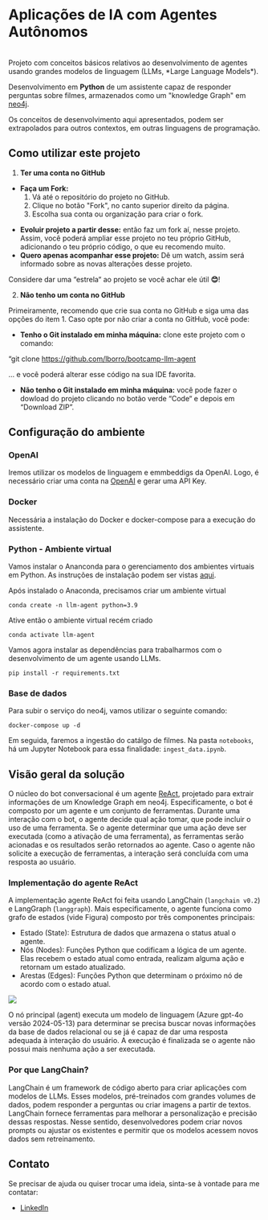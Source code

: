 # Aplicações de IA com Agentes Autônomos 
<br>
Projeto com conceitos básicos relativos ao desenvolvimento de agentes usando grandes modelos de linguagem (LLMs, *Large Language Models*).

Desenvolvimento em **Python** de um assistente capaz de responder perguntas sobre filmes, armazenados como um "knowledge Graph" em [neo4j](https://neo4j.com).

Os conceitos de desenvolvimento aqui apresentados, podem ser extrapolados para outros contextos, em outras linguagens de programação.

## Como utilizar este projeto <br>
1. **Ter uma conta no GitHub**

* **Faça um Fork:**
     1. Vá até o repositório do projeto no GitHub.
     2. Clique no botão "Fork", no canto superior direito da página.
     3. Escolha sua conta ou organização para criar o fork.

- **Evoluir projeto a partir desse:** então faz um fork aí, nesse projeto. <br> Assim, você poderá ampliar esse projeto no teu próprio GitHub, adicionando o teu próprio código, o que eu recomendo muito.
- **Quero apenas acompanhar esse projeto:** Dê um watch, assim será informado sobre as novas alterações desse projeto.

Considere dar uma “estrela“ ao projeto se você achar ele útil **😊**!

2. **Não tenho um conta no GitHub**

Primeiramente, recomendo que crie sua conta no GitHub e siga uma das opções do item 1. Caso opte por não criar a conta no GitHub, você pode:

- **Tenho o Git instalado em minha máquina:** clone este projeto com o comando:

“git clone <https://github.com/lborro/bootcamp-llm-agent>

… e você poderá alterar esse código na sua IDE favorita.

- **Não tenho o Git instalado em minha máquina:** você pode fazer o dowload do projeto clicando no botão verde “Code“ e depois em “Download ZIP”.


## Configuração do ambiente

### OpenAI
Iremos utilizar os modelos de linguagem e emmbeddigs da OpenAI. Logo, é necessário criar uma conta na [OpenAI](https://platform.openai.com/) e gerar uma API Key.

### Docker
Necessária a instalação do Docker e docker-compose para a execução do assistente.

### Python - Ambiente virtual

Vamos instalar o Ananconda para o gerenciamento dos ambientes virtuais em Python. As instruções de instalação podem ser vistas [aqui](https://conda.io/projects/conda/en/latest/user-guide/install/index.html).

Após instalado o Anaconda, precisamos criar um ambiente virtual

`conda create -n llm-agent python=3.9`

Ative então o ambiente virtual recém criado

`conda activate llm-agent`

Vamos agora instalar as dependências para trabalharmos com o desenvolvimento de um agente usando LLMs.

`pip install -r requirements.txt`

### Base de dados

Para subir o serviço do neo4j, vamos utilizar o seguinte comando:

`docker-compose up -d`

Em seguida, faremos a ingestão do catálgo de filmes. Na pasta `notebooks`, há um Jupyter Notebook para essa finalidade: `ingest_data.ipynb`. 

## Visão geral da solução

O núcleo do bot conversacional é um agente [ReAct](https://arxiv.org/abs/2210.03629), projetado para extrair informações de um Knowledge Graph em neo4j. Especificamente, o bot é composto por um agente e um conjunto de ferramentas. Durante uma interação com o bot, o agente decide qual ação tomar, que pode incluir o uso de uma ferramenta.
Se o agente determinar que uma ação deve ser executada (como a ativação de uma ferramenta), as ferramentas serão acionadas e os resultados serão retornados ao agente. Caso o agente não solicite a execução de ferramentas, a interação será concluída com uma resposta ao usuário.

### Implementação do agente ReAct
A implementação agente ReAct foi feita usando LangChain (`langchain v0.2`) e  LangGraph (`langgraph`). Mais especificamente, o agente funciona como grafo de estados (vide Figura) composto por três componentes principais:

- Estado (State):  Estrutura de dados que armazena o status atual o agente.
- Nós (Nodes): Funções Python que codificam a lógica de um agente. Elas recebem o estado atual como entrada, realizam alguma ação e retornam um estado atualizado.
- Arestas (Edges): Funções Python que determinam o próximo nó de acordo com o estado atual.

![ ](https://raw.githubusercontent.com/lborro/bootcamp-llm-agent/main/img/react-agent.png)


O nó principal (agent) executa um modelo de linguagem (Azure gpt-4o versão 2024-05-13) para determinar se precisa buscar novas informações da base de dados relacional ou se já é capaz de dar uma resposta adequada à interação do usuário. A execução é finalizada se o agente não possui mais nenhuma ação a ser executada.

### Por que LangChain?
LangChain é um framework de código aberto para criar aplicações com modelos de LLMs. Esses modelos, pré-treinados com grandes volumes de dados, podem responder a perguntas ou criar imagens a partir de textos. LangChain fornece ferramentas para melhorar a personalização e precisão dessas respostas. Nesse sentido, desenvolvedores podem criar novos prompts ou ajustar os existentes e permitir que os modelos acessem novos dados sem retreinamento.



## Contato
Se precisar de ajuda ou quiser trocar uma ideia, sinta-se à vontade para me contatar:

- [LinkedIn](https://www.linkedin.com/in/lborro/)